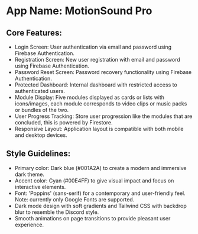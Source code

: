 # **App Name**: MotionSound Pro

## Core Features:

- Login Screen: User authentication via email and password using Firebase Authentication.
- Registration Screen: New user registration with email and password using Firebase Authentication.
- Password Reset Screen: Password recovery functionality using Firebase Authentication.
- Protected Dashboard: Internal dashboard with restricted access to authenticated users.
- Module Display: Five modules displayed as cards or lists with icons/images, each module corresponds to video clips or music packs or bundles of the two.
- User Progress Tracking: Store user progression like the modules that are concluded, this is powered by Firestore.
- Responsive Layout: Application layout is compatible with both mobile and desktop devices.

## Style Guidelines:

- Primary color: Dark blue (#001A2A) to create a modern and immersive dark theme.
- Accent color: Cyan (#00E4FF) to give visual impact and focus on interactive elements.
- Font: 'Poppins' (sans-serif) for a contemporary and user-friendly feel. Note: currently only Google Fonts are supported.
- Dark mode design with soft gradients and Tailwind CSS with backdrop blur to resemble the Discord style.
- Smooth animations on page transitions to provide pleasant user experience.